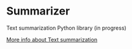# Summarizer
Text summarization Python library (in progress)

[More info about Text summarization](https://github.com/icoxfog417/awesome-text-summarization)